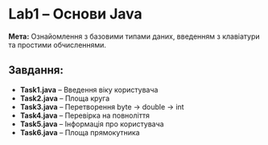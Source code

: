 # Lab1 – Основи Java

**Мета:** Ознайомлення з базовими типами даних, введенням з клавіатури та простими обчисленнями.

## Завдання:

- **Task1.java** – Введення віку користувача
- **Task2.java** – Площа круга
- **Task3.java** – Перетворення byte → double → int
- **Task4.java** – Перевірка на повноліття
- **Task5.java** – Інформація про користувача
- **Task6.java** – Площа прямокутника
